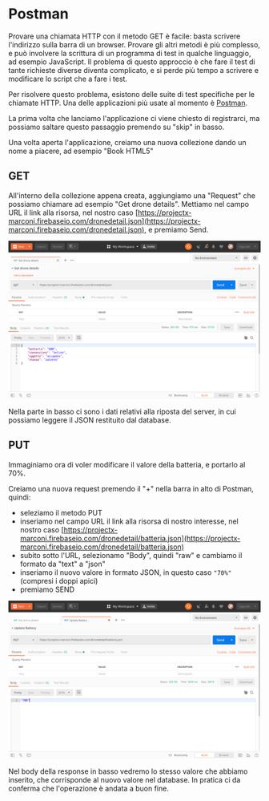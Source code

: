 # Postman

Provare una chiamata HTTP con il metodo GET è facile: basta scrivere l'indirizzo sulla barra di un browser. Provare gli altri metodi è più complesso, e può involvere la scrittura di un programma di test in qualche linguaggio, ad esempio JavaScript. Il problema di questo approccio è che fare il test di tante richieste diverse diventa complicato, e si perde più tempo a scrivere e modificare lo script che a fare i test.

Per risolvere questo problema, esistono delle suite di test specifiche per le chiamate HTTP. Una delle applicazioni più usate al momento è [Postman](https://www.getpostman.com/).

La prima volta che lanciamo l'applicazione ci viene chiesto di registrarci, ma possiamo saltare questo passaggio premendo su "skip" in basso.

Una volta aperta l'applicazione, creiamo una nuova collezione dando un nome a piacere, ad esempio "Book HTML5"

## GET
All'interno della collezione appena creata, aggiungiamo una "Request" che possiamo chiamare ad esempio "Get drone details". Mettiamo nel campo URL il link alla risorsa, nel nostro caso [https://projectx-marconi.firebaseio.com/dronedetail.json](https://projectx-marconi.firebaseio.com/dronedetail.json), e premiamo Send.

<p align="center">
<img title="postman-GET" alt="postman-GET" src="assets/postman-get.png"></a>
</p>

Nella parte in basso ci sono i dati relativi alla riposta del server, in cui possiamo leggere il JSON restituito dal database.

## PUT
Immaginiamo ora di voler modificare il valore della batteria, e portarlo al 70%.

Creiamo una nuova request premendo il "+" nella barra in alto di Postman, quindi:
- seleziamo il metodo PUT
- inseriamo nel campo URL il link alla risorsa di nostro interesse, nel nostro caso [https://projectx-marconi.firebaseio.com/dronedetail/batteria.json](https://projectx-marconi.firebaseio.com/dronedetail/batteria.json)
- subito sotto l'URL, selezionamo "Body", quindi "raw" e cambiamo il formato da "text" a "json"
- inseriamo il nuovo valore in formato JSON, in questo caso `"70%"` (compresi i doppi apici)
- premiamo SEND

<p align="center">
<img title="postman-PUT" alt="postman-PUT" src="assets/postman-put.png"></a>
</p>

Nel body della response in basso vedremo lo stesso valore che abbiamo inserito, che corrisponde al nuovo valore nel database. In pratica ci da conferma che l'operazione è andata a buon fine.
